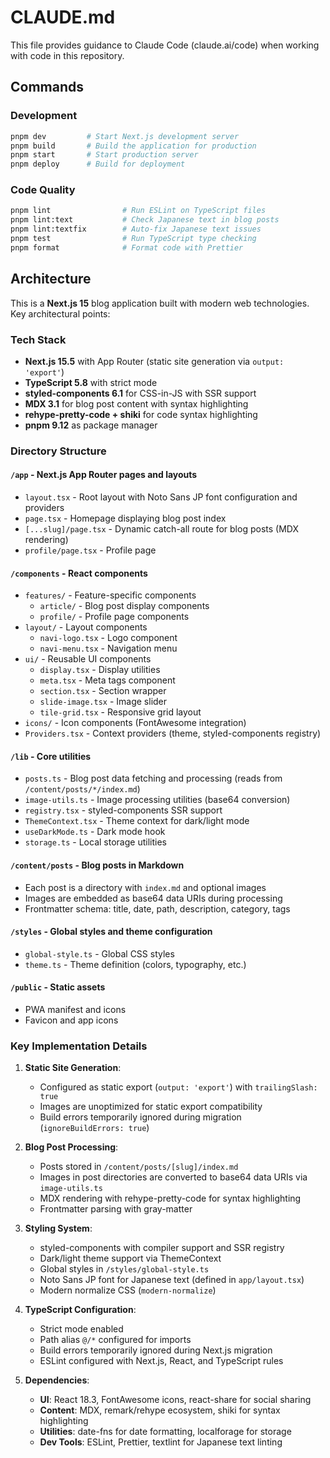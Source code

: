 # CLAUDE.md

This file provides guidance to Claude Code (claude.ai/code) when working with code in this repository.

## Commands

### Development
```bash
pnpm dev         # Start Next.js development server
pnpm build       # Build the application for production
pnpm start       # Start production server
pnpm deploy      # Build for deployment
```

### Code Quality
```bash
pnpm lint                # Run ESLint on TypeScript files
pnpm lint:text           # Check Japanese text in blog posts
pnpm lint:textfix        # Auto-fix Japanese text issues
pnpm test                # Run TypeScript type checking
pnpm format              # Format code with Prettier
```

## Architecture

This is a **Next.js 15** blog application built with modern web technologies. Key architectural points:

### Tech Stack
- **Next.js 15.5** with App Router (static site generation via `output: 'export'`)
- **TypeScript 5.8** with strict mode
- **styled-components 6.1** for CSS-in-JS with SSR support
- **MDX 3.1** for blog post content with syntax highlighting
- **rehype-pretty-code + shiki** for code syntax highlighting
- **pnpm 9.12** as package manager

### Directory Structure

#### `/app` - Next.js App Router pages and layouts
- `layout.tsx` - Root layout with Noto Sans JP font configuration and providers
- `page.tsx` - Homepage displaying blog post index
- `[...slug]/page.tsx` - Dynamic catch-all route for blog posts (MDX rendering)
- `profile/page.tsx` - Profile page

#### `/components` - React components
- `features/` - Feature-specific components
  - `article/` - Blog post display components
  - `profile/` - Profile page components
- `layout/` - Layout components
  - `navi-logo.tsx` - Logo component
  - `navi-menu.tsx` - Navigation menu
- `ui/` - Reusable UI components
  - `display.tsx` - Display utilities
  - `meta.tsx` - Meta tags component
  - `section.tsx` - Section wrapper
  - `slide-image.tsx` - Image slider
  - `tile-grid.tsx` - Responsive grid layout
- `icons/` - Icon components (FontAwesome integration)
- `Providers.tsx` - Context providers (theme, styled-components registry)

#### `/lib` - Core utilities
- `posts.ts` - Blog post data fetching and processing (reads from `/content/posts/*/index.md`)
- `image-utils.ts` - Image processing utilities (base64 conversion)
- `registry.tsx` - styled-components SSR support
- `ThemeContext.tsx` - Theme context for dark/light mode
- `useDarkMode.ts` - Dark mode hook
- `storage.ts` - Local storage utilities

#### `/content/posts` - Blog posts in Markdown
- Each post is a directory with `index.md` and optional images
- Images are embedded as base64 data URIs during processing
- Frontmatter schema: title, date, path, description, category, tags

#### `/styles` - Global styles and theme configuration
- `global-style.ts` - Global CSS styles
- `theme.ts` - Theme definition (colors, typography, etc.)

#### `/public` - Static assets
- PWA manifest and icons
- Favicon and app icons

### Key Implementation Details

1. **Static Site Generation**:
   - Configured as static export (`output: 'export'`) with `trailingSlash: true`
   - Images are unoptimized for static export compatibility
   - Build errors temporarily ignored during migration (`ignoreBuildErrors: true`)

2. **Blog Post Processing**:
   - Posts stored in `/content/posts/[slug]/index.md`
   - Images in post directories are converted to base64 data URIs via `image-utils.ts`
   - MDX rendering with rehype-pretty-code for syntax highlighting
   - Frontmatter parsing with gray-matter

3. **Styling System**:
   - styled-components with compiler support and SSR registry
   - Dark/light theme support via ThemeContext
   - Global styles in `/styles/global-style.ts`
   - Noto Sans JP font for Japanese text (defined in `app/layout.tsx`)
   - Modern normalize CSS (`modern-normalize`)

4. **TypeScript Configuration**:
   - Strict mode enabled
   - Path alias `@/*` configured for imports
   - Build errors temporarily ignored during Next.js migration
   - ESLint configured with Next.js, React, and TypeScript rules

5. **Dependencies**:
   - **UI**: React 18.3, FontAwesome icons, react-share for social sharing
   - **Content**: MDX, remark/rehype ecosystem, shiki for syntax highlighting
   - **Utilities**: date-fns for date formatting, localforage for storage
   - **Dev Tools**: ESLint, Prettier, textlint for Japanese text linting